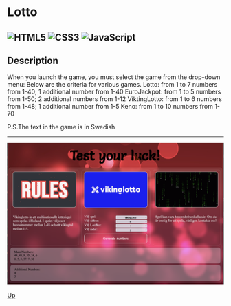 <a id="anchor"></a>
# Lotto

![HTML5](https://img.shields.io/badge/html5-%23E34F26.svg?style=for-the-badge&logo=html5&logoColor=white) ![CSS3](https://img.shields.io/badge/css3-%231572B6.svg?style=for-the-badge&logo=css3&logoColor=white) ![JavaScript](https://img.shields.io/badge/javascript-%23323330.svg?style=for-the-badge&logo=javascript&logoColor=%23F7DF1E)
---
## Description

When you launch the game, you must select the game from the drop-down menu:
Below are the criteria for various games.
Lotto: from 1 to 7 numbers from 1-40; 1 additional number from 1-40
EuroJackpot: from 1 to 5 numbers from 1-50; 2 additional numbers from 1-12
ViktingLotto: from 1 to 6 numbers from 1-48; 1 additional number from 1-5
Keno: from 1 to 10 numbers from 1-70

P.S.The text in the game is in Swedish

***

![dotCMS logo](img/Lotto_readme.png)  

[Up](#anchor)

